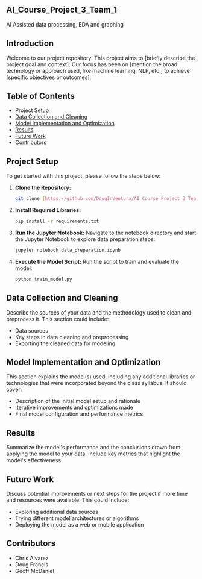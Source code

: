 ## AI_Course_Project_3_Team_1
AI Assisted data processing, EDA and graphing

## Introduction

Welcome to our project repository! This project aims to [briefly describe the project goal and context]. Our focus has been on [mention the broad technology or approach used, like machine learning, NLP, etc.] to achieve [specific objectives or outcomes].

## Table of Contents

- [Project Setup](#project-setup)
- [Data Collection and Cleaning](#data-collection-and-cleaning)
- [Model Implementation and Optimization](#model-implementation-and-optimization)
- [Results](#results)
- [Future Work](#future-work)
- [Contributors](#contributors)

## Project Setup

To get started with this project, please follow the steps below:

1. **Clone the Repository:**
   ```bash
   git clone [https://github.com/DougInVentura/AI_Course_Project_3_Team_1]
   ```
2. **Install Required Libraries:**
   ```bash
   pip install -r requirements.txt
   ```
3. **Run the Jupyter Notebook:**
   Navigate to the notebook directory and start the Jupyter Notebook to explore data preparation steps:
   ```bash
   jupyter notebook data_preparation.ipynb
   ```
4. **Execute the Model Script:**
   Run the script to train and evaluate the model:
   ```bash
   python train_model.py
   ```

## Data Collection and Cleaning

Describe the sources of your data and the methodology used to clean and preprocess it. This section could include:
- Data sources
- Key steps in data cleaning and preprocessing
- Exporting the cleaned data for modeling

## Model Implementation and Optimization

This section explains the model(s) used, including any additional libraries or technologies that were incorporated beyond the class syllabus. It should cover:
- Description of the initial model setup and rationale
- Iterative improvements and optimizations made
- Final model configuration and performance metrics

## Results

Summarize the model's performance and the conclusions drawn from applying the model to your data. Include key metrics that highlight the model's effectiveness.

## Future Work

Discuss potential improvements or next steps for the project if more time and resources were available. This could include:
- Exploring additional data sources
- Trying different model architectures or algorithms
- Deploying the model as a web or mobile application

## Contributors
- Chris Alvarez
- Doug Francis
- Geoff McDaniel
